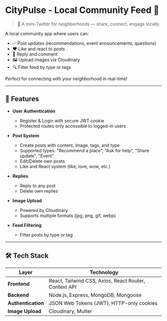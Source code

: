 # CityPulse - Local Community Feed 🌆

> 🚀 A mini-Twitter for neighborhoods — share, connect, engage locally

A local community app where users can:
- ✅ Post updates (recommendations, event announcements, questions)
- ❤️ Like and react to posts
- 💬 Reply and comment
- 🖼️ Upload images via Cloudinary
- 🔍 Filter feed by type or tags

Perfect for connecting with your neighborhood in real-time!

---

## 🧩 Features

- **User Authentication**
  - Register & Login with secure JWT cookie
  - Protected routes only accessible to logged-in users

- **Post System**
  - Create posts with content, image, tags, and type
  - Supported types: "Recommend a place", "Ask for help", "Share update", "Event"
  - Edit/Delete own posts
  - Like and React system (like, love, wow, etc.)

- **Replies**
  - Reply to any post
  - Delete own replies

- **Image Upload**
  - Powered by Cloudinary
  - Supports multiple formats (jpg, png, gif, webp)

- **Feed Filtering**
  - Filter posts by type or tag



---

## 🛠 Tech Stack

| Layer | Technology |
|-------|------------|
| **Frontend** | React, Tailwind CSS, Axios, React Router, Context API |
| **Backend** | Node.js, Express, MongoDB, Mongoose |
| **Authentication** | JSON Web Tokens (JWT), HTTP-only cookies |
| **Image Upload** | Cloudinary, Multer |


